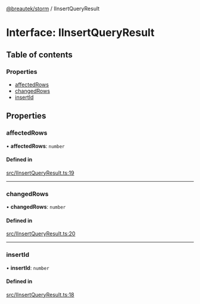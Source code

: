 [@breautek/storm](../README.md) / IInsertQueryResult

# Interface: IInsertQueryResult

## Table of contents

### Properties

- [affectedRows](IInsertQueryResult.md#affectedrows)
- [changedRows](IInsertQueryResult.md#changedrows)
- [insertId](IInsertQueryResult.md#insertid)

## Properties

### affectedRows

• **affectedRows**: `number`

#### Defined in

[src/IInsertQueryResult.ts:19](https://github.com/breautek/storm/blob/ff9b3c9/src/IInsertQueryResult.ts#L19)

___

### changedRows

• **changedRows**: `number`

#### Defined in

[src/IInsertQueryResult.ts:20](https://github.com/breautek/storm/blob/ff9b3c9/src/IInsertQueryResult.ts#L20)

___

### insertId

• **insertId**: `number`

#### Defined in

[src/IInsertQueryResult.ts:18](https://github.com/breautek/storm/blob/ff9b3c9/src/IInsertQueryResult.ts#L18)

